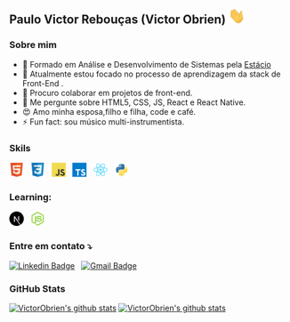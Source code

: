 ## Paulo Victor Rebouças (Victor Obrien) <img src="https://raw.githubusercontent.com/ABSphreak/ABSphreak/master/gifs/Hi.gif" width="30px">

### Sobre mim

 - 🔭 Formado em Análise e Desenvolvimento de Sistemas pela [Estácio](https://www.estacio.br)
 - 🌱 Atualmente estou focado no processo de aprendizagem da stack de Front-End  .
 - 👯 Procuro colaborar em projetos de front-end.
 - 💬 Me pergunte sobre HTML5, CSS, JS, React e React Native.
 - 😍 Amo minha esposa,filho e filha, code e café.
 - ⚡ Fun fact: sou músico multi-instrumentista.

### Skils <br>

<img height="26" alt="HTML" src="https://raw.githubusercontent.com/devicons/devicon/master/icons/html5/html5-original.svg"> &nbsp;
<img height="26" alt="CSS" src="https://raw.githubusercontent.com/devicons/devicon/master/icons/css3/css3-original.svg"> &nbsp;
<img height="26" alt="Javascript" src="https://raw.githubusercontent.com/devicons/devicon/master/icons/javascript/javascript-original.svg"> &nbsp;
<img height="26" alt="Typescript" src="https://raw.githubusercontent.com/devicons/devicon/master/icons/typescript/typescript-original.svg"> &nbsp;
<img height="26" alt="React" src="https://raw.githubusercontent.com/devicons/devicon/master/icons/react/react-original.svg"> &nbsp;
<img height="26" alt="Python" src="https://raw.githubusercontent.com/devicons/devicon/master/icons/python/python-original.svg">

### Learning: <br>

<img height="26" alt="NextJs" src="https://raw.githubusercontent.com/devicons/devicon/master/icons/nextjs/nextjs-original.svg"> &nbsp;
<img height="26" alt="NodeJS" src="https://raw.githubusercontent.com/devicons/devicon/master/icons/nodejs/nodejs-original.svg"> &nbsp;

### Entre em contato ⤵️

[![Linkedin Badge](https://img.shields.io/badge/linkedin%20-%230077B5.svg?&style=for-the-badge&logo=linkedin&logoColor=white)](https://www.linkedin.com/in/paulo-victor-rebou%C3%A7as-pereira-a6a72aa8/) &nbsp;
[![Gmail Badge](https://img.shields.io/badge/GMAIL-%23DC322F.svg?&style=for-the-badge&logo=gmail&logoColor=white)](mailto:pvictor.dev@gmail.com)

### GitHub Stats
[![VictorObrien's github stats](https://github-readme-stats.vercel.app/api?username=victorobrien&include_all_commits=true&count_private=true&show_icons=true&theme=tokyonight)](https://github.com/VictorObrien) [![VictorObrien's github stats](https://github-readme-stats.vercel.app/api/top-langs?username=victorobrien&include_all_commits=true&count_private=true&show_icons=true&theme=tokyonight&layout=compact)](https://github.com/VictorObrien)
